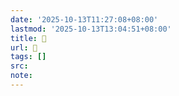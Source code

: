 ```yaml
---
date: '2025-10-13T11:27:08+08:00'
lastmod: '2025-10-13T13:04:51+08:00'
title: 󰕯
url: 󰕯
tags: []
src:
note:
---
```


